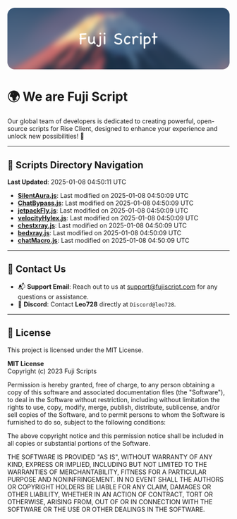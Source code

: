 ![Banner](.github/b.webp)

# 🌍 **We are Fuji Script**

Our global team of developers is dedicated to creating powerful, open-source scripts for Rise Client, designed to enhance your experience and unlock new possibilities! 🌟

---
<!-- SCRIPTS_NAVIGATION_START -->
## 📂 **Scripts Directory Navigation**

**Last Updated**: 2025-01-08 04:50:11 UTC

- **[SilentAura.js](scripts/SilentAura.js)**: Last modified on 2025-01-08 04:50:09 UTC
- **[ChatBypass.js](scripts/ChatBypass.js)**: Last modified on 2025-01-08 04:50:09 UTC
- **[jetpackFly.js](scripts/jetpackFly.js)**: Last modified on 2025-01-08 04:50:09 UTC
- **[velocityHylex.js](scripts/velocityHylex.js)**: Last modified on 2025-01-08 04:50:09 UTC
- **[chestxray.js](scripts/chestxray.js)**: Last modified on 2025-01-08 04:50:09 UTC
- **[bedxray.js](scripts/bedxray.js)**: Last modified on 2025-01-08 04:50:09 UTC
- **[chatMacro.js](scripts/chatMacro.js)**: Last modified on 2025-01-08 04:50:09 UTC

<!-- SCRIPTS_NAVIGATION_END -->

---

## 💬 **Contact Us**  
- 📬 **Support Email**: Reach out to us at [support@fujiscript.com](mailto:support@fujiscript.com) for any questions or assistance.  
- 💬 **Discord**: Contact **Leo728** directly at `Discord@leo728`.

---

## 📜 **License**

This project is licensed under the MIT License.  

**MIT License**  
Copyright (c) 2023 Fuji Scripts  

Permission is hereby granted, free of charge, to any person obtaining a copy of this software and associated documentation files (the "Software"), to deal in the Software without restriction, including without limitation the rights to use, copy, modify, merge, publish, distribute, sublicense, and/or sell copies of the Software, and to permit persons to whom the Software is furnished to do so, subject to the following conditions:  

The above copyright notice and this permission notice shall be included in all copies or substantial portions of the Software.  

THE SOFTWARE IS PROVIDED "AS IS", WITHOUT WARRANTY OF ANY KIND, EXPRESS OR IMPLIED, INCLUDING BUT NOT LIMITED TO THE WARRANTIES OF MERCHANTABILITY, FITNESS FOR A PARTICULAR PURPOSE AND NONINFRINGEMENT. IN NO EVENT SHALL THE AUTHORS OR COPYRIGHT HOLDERS BE LIABLE FOR ANY CLAIM, DAMAGES OR OTHER LIABILITY, WHETHER IN AN ACTION OF CONTRACT, TORT OR OTHERWISE, ARISING FROM, OUT OF OR IN CONNECTION WITH THE SOFTWARE OR THE USE OR OTHER DEALINGS IN THE SOFTWARE.  
